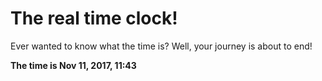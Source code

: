 # The real time clock!

Ever wanted to know what the time is? Well, your journey is about to end!

**The time is Nov 11, 2017, 11:43**